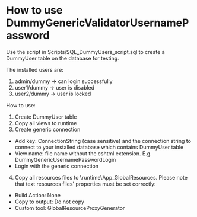 ﻿# How to use DummyGenericValidatorUsernamePassword

Use the script in Scripts\SQL_DummyUsers_script.sql to create a DummyUser table on the database for testing.

The installed users are:
1. admin/dummy  -> can login successfully
2. user1/dummy  -> user is disabled
3. user2/dummy  -> user is locked

How to use:
1. Create DummyUser table
2. Copy all views to runtime
3. Create generic connection
 - Add key: ConnectionString (case sensitive) and the connection string to connect to your installed database which contains DummyUser table
 - View name: file name without the cshtml extension. E.g. DummyGenericUsernamePasswordLogin
 - Login with the generic connection
4. Copy all resources files to \runtime\App_GlobalResources. Please note that text resources files' properties must be set correctly:
 - Build Action: None
 - Copy to output: Do not copy
 - Custom tool: GlobalResourceProxyGenerator